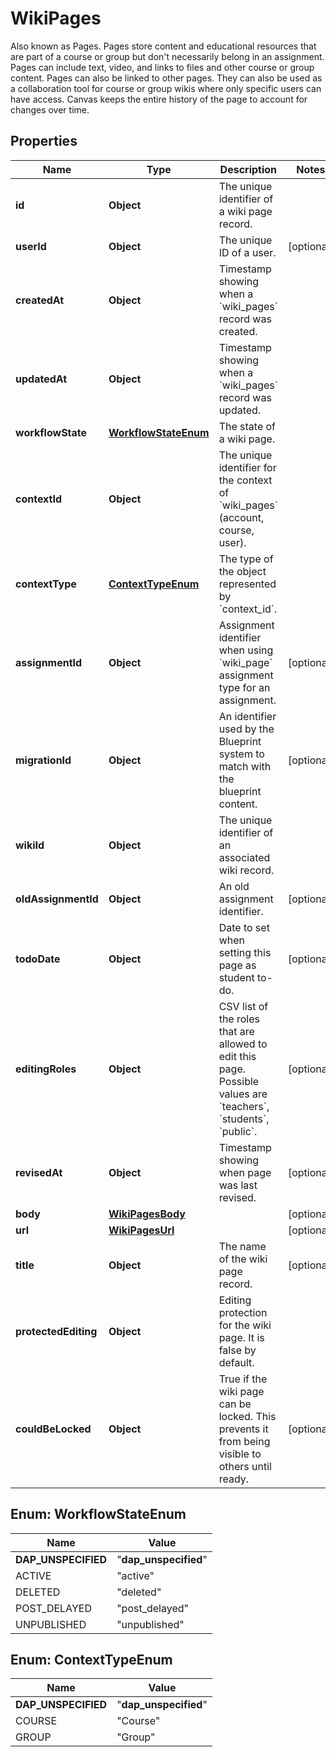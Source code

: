 

# WikiPages

Also known as Pages. Pages store content and educational resources that are part of a course or group but don't necessarily belong in an assignment. Pages can include text, video, and links to files and other course or group content. Pages can also be linked to other pages. They can also be used as a collaboration tool for course or group wikis where only specific users can have access. Canvas keeps the entire history of the page to account for changes over time.

## Properties

| Name | Type | Description | Notes |
|------------ | ------------- | ------------- | -------------|
|**id** | **Object** | The unique identifier of a wiki page record. |  |
|**userId** | **Object** | The unique ID of a user. |  [optional] |
|**createdAt** | **Object** | Timestamp showing when a &#x60;wiki_pages&#x60; record was created. |  |
|**updatedAt** | **Object** | Timestamp showing when a &#x60;wiki_pages&#x60; record was updated. |  |
|**workflowState** | [**WorkflowStateEnum**](#WorkflowStateEnum) | The state of a wiki page. |  |
|**contextId** | **Object** | The unique identifier for the context of &#x60;wiki_pages&#x60; (account, course, user). |  |
|**contextType** | [**ContextTypeEnum**](#ContextTypeEnum) | The type of the object represented by &#x60;context_id&#x60;. |  |
|**assignmentId** | **Object** | Assignment identifier when using &#x60;wiki_page&#x60; assignment type for an assignment. |  [optional] |
|**migrationId** | **Object** | An identifier used by the Blueprint system to match with the blueprint content. |  [optional] |
|**wikiId** | **Object** | The unique identifier of an associated wiki record. |  |
|**oldAssignmentId** | **Object** | An old assignment identifier. |  [optional] |
|**todoDate** | **Object** | Date to set when setting this page as student to-do. |  [optional] |
|**editingRoles** | **Object** | CSV list of the roles that are allowed to edit this page. Possible values are &#x60;teachers&#x60;, &#x60;students&#x60;, &#x60;public&#x60;. |  [optional] |
|**revisedAt** | **Object** | Timestamp showing when page was last revised. |  [optional] |
|**body** | [**WikiPagesBody**](WikiPagesBody.md) |  |  [optional] |
|**url** | [**WikiPagesUrl**](WikiPagesUrl.md) |  |  [optional] |
|**title** | **Object** | The name of the wiki page record. |  [optional] |
|**protectedEditing** | **Object** | Editing protection for the wiki page. It is false by default. |  |
|**couldBeLocked** | **Object** | True if the wiki page can be locked. This prevents it from being visible to others until ready. |  [optional] |



## Enum: WorkflowStateEnum

| Name | Value |
|---- | -----|
| __DAP_UNSPECIFIED__ | &quot;__dap_unspecified__&quot; |
| ACTIVE | &quot;active&quot; |
| DELETED | &quot;deleted&quot; |
| POST_DELAYED | &quot;post_delayed&quot; |
| UNPUBLISHED | &quot;unpublished&quot; |



## Enum: ContextTypeEnum

| Name | Value |
|---- | -----|
| __DAP_UNSPECIFIED__ | &quot;__dap_unspecified__&quot; |
| COURSE | &quot;Course&quot; |
| GROUP | &quot;Group&quot; |



